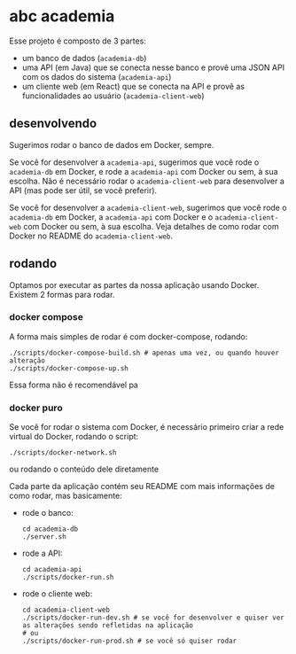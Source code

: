 # abc academia

Esse projeto é composto de 3 partes:

- um banco de dados (`academia-db`)
- uma API (em Java) que se conecta nesse banco e provê uma JSON API com os dados do sistema (`academia-api`)
- um cliente web (em React) que se conecta na API e provê as funcionalidades ao usuário (`academia-client-web`)


## desenvolvendo

Sugerimos rodar o banco de dados em Docker, sempre.

Se você for desenvolver a `academia-api`, sugerimos que você rode o `academia-db` em Docker, e rode a `academia-api` com Docker ou sem, à sua escolha. Não é necessário rodar o `academia-client-web` para desenvolver a API (mas pode ser útil, se você preferir).

Se você for desenvolver a `academia-client-web`, sugerimos que você rode o `academia-db` em Docker, a `academia-api` com Docker e o `academia-client-web` com Docker ou sem, à sua escolha. Veja detalhes de como rodar com Docker no README do `academia-client-web`.

## rodando

Optamos por executar as partes da nossa aplicação usando Docker. Existem 2 formas para rodar.

### docker compose

A forma mais simples de rodar é com docker-compose, rodando:

```shell
./scripts/docker-compose-build.sh # apenas uma vez, ou quando houver alteração
./scripts/docker-compose-up.sh
```

Essa forma não é recomendável pa

### docker puro
Se você for rodar o sistema com Docker, é necessário primeiro criar a rede virtual do Docker, rodando o script:

```shell
./scripts/docker-network.sh
```

ou rodando o conteúdo dele diretamente

Cada parte da aplicação contém seu README com mais informações de como rodar, mas basicamente:

- rode o banco:

  ```shell
  cd academia-db
  ./server.sh
  ```

- rode a API:

  ```shell
  cd academia-api
  ./scripts/docker-run.sh
  ```

- rode o cliente web:
  ```shell
  cd academia-client-web
  ./scripts/docker-run-dev.sh # se você for desenvolver e quiser ver as alterações sendo refletidas na aplicação
  # ou
  ./scripts/docker-run-prod.sh # se você só quiser rodar
  ```
